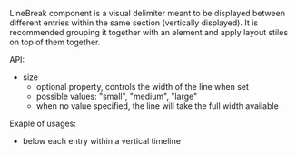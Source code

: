 LineBreak component is a visual delimiter meant to be displayed between different entries within the same section (vertically displayed). It is recommended grouping it together with an element and apply layout stiles on top of them together.

API:

- size
  - optional property, controls the width of the line when set
  - possible values: "small", "medium", "large"
  - when no value specified, the line will take the full width available

Exaple of usages:

- below each entry within a vertical timeline
